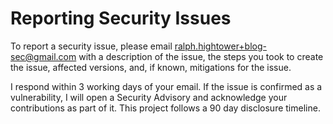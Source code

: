 # Reporting Security Issues

To report a security issue, please email [ralph.hightower+blog-sec@gmail.com](milto:ralph.hightower+blog-sec@gmail.com)
with a description of the issue, the steps you took to create the issue,
affected versions, and, if known, mitigations for the issue.

I respond within 3 working days of your email. If the issue is confirmed as a vulnerability,
I will open a Security Advisory and acknowledge your contributions as part of it. This project
follows a 90 day disclosure timeline.